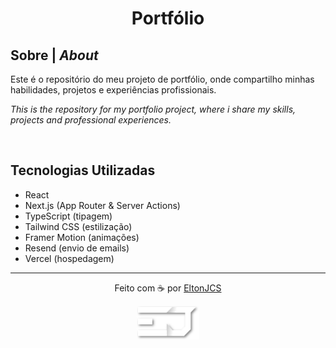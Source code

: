 <h1 align=center>Portfólio</h1>

## Sobre | <i>About</i>
<p>Este é o repositório do meu projeto de portfólio, onde compartilho minhas habilidades, projetos e experiências profissionais.</p>
<p><i>This is the repository for my portfolio project, where i share my skills, projects and professional experiences.</i></p>

<br>

## Tecnologias Utilizadas

- React
- Next.js (App Router & Server Actions)
- TypeScript (tipagem)
- Tailwind CSS (estilização)
- Framer Motion (animações)
- Resend (envio de emails)
- Vercel (hospedagem)

<hr>
<p align="center">Feito com ☕ por <a href="https://github.com/eltonjcs">EltonJCS</a></p>
<div align="center"><a href="https://github.com/eltonjcs"><img src="https://raw.githubusercontent.com/EltonJCS/assets/main/SVGs/Logos/EJCS/EJ_Light%202.svg" alt="EltonJCS" width="100px"></a></div>
